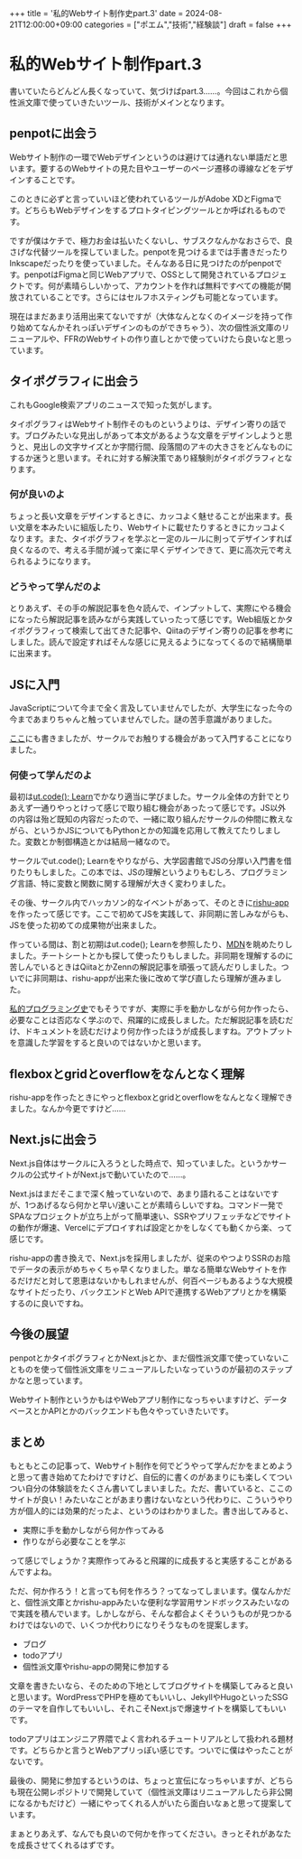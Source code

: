 
+++
title = '私的Webサイト制作史part.3'
date = 2024-08-21T12:00:00+09:00
categories = ["ポエム","技術","経験談"]
draft = false
+++

# 私的Webサイト制作part.3

書いていたらどんどん長くなっていて、気づけばpart.3……。今回はこれから個性派文庫で使っていきたいツール、技術がメインとなります。

## penpotに出会う

Webサイト制作の一環でWebデザインというのは避けては通れない単語だと思います。要するのWebサイトの見た目やユーザーのページ遷移の導線などをデザインすることです。

このときに必ずと言っていいほど使われているツールがAdobe XDとFigmaです。どちらもWebデザインをするプロトタイピングツールとか呼ばれるものです。

ですが僕はケチで、極力お金は払いたくないし、サブスクなんかなおさらで、良さげな代替ツールを探していました。penpotを見つけるまでは手書きだったりInkscapeだったりを使っていました。そんなある日に見つけたのがpenpotです。penpotはFigmaと同じWebアプリで、OSSとして開発されているプロジェクトです。何が素晴らしいかって、アカウントを作れば無料ですべての機能が開放されていることです。さらにはセルフホスティングも可能となっています。

現在はまだあまり活用出来てないですが（大体なんとなくのイメージを持って作り始めてなんかそれっぽいデザインのものができちゃう）、次の個性派文庫のリニューアルや、FFRのWebサイトの作り直しとかで使っていけたら良いなと思っています。

## タイポグラフィに出会う

これもGoogle検索アプリのニュースで知った気がします。

タイポグラフィはWebサイト制作そのものというよりは、デザイン寄りの話です。ブログみたいな見出しがあって本文があるような文章をデザインしようと思うと、見出しの文字サイズとか字間行間、段落間のアキの大きさをどんなものにするか迷うと思います。それに対する解決策であり経験則がタイポグラフィとなります。

### 何が良いのよ

ちょっと長い文章をデザインするときに、カッコよく魅せることが出来ます。長い文章を本みたいに組版したり、Webサイトに載せたりするときにカッコよくなります。また、タイポグラフィを学ぶと一定のルールに則ってデザインすれば良くなるので、考える手間が減って楽に早くデザインできて、更に高次元で考えられるようになります。

### どうやって学んだのよ

とりあえず、その手の解説記事を色々読んで、インプットして、実際にやる機会になったら解説記事を読みながら実践していったって感じです。Web組版とかタイポグラフィって検索して出てきた記事や、Qiitaのデザイン寄りの記事を参考にしました。読んで設定すればそんな感じに見えるようになってくるので結構簡単に出来ます。

## JSに入門

JavaScriptについて今まで全く言及していませんでしたが、大学生になった今の今まであまりちゃんと触っていませんでした。謎の苦手意識がありました。

[ここ](/p/私的プログラミング史/#ついにjavascriptに入門)にも書きましたが、サークルでお触りする機会があって入門することになりました。

### 何使って学んだのよ

最初は[ut.code(); Learn](https://learn.utcode.net)でかなり適当に学びました。サークル全体の方針でとりあえず一通りやっとけって感じで取り組む機会があったって感じです。JS以外の内容は殆ど既知の内容だったので、一緒に取り組んだサークルの仲間に教えながら、というかJSについてもPythonとかの知識を応用して教えてたりしました。変数とか制御構造とかは結局一緒なので。

サークルでut.code(); Learnをやりながら、大学図書館でJSの分厚い入門書を借りたりもしました。この本では、JSの理解というよりもむしろ、プログラミング言語、特に変数と関数に関する理解が大きく変わりました。

その後、サークル内でハッカソン的なイベントがあって、そのときに[rishu-app](https://toyama170402.github.io/rishu-app/)を作ったって感じです。ここで初めてJSを実践して、非同期に苦しみながらも、JSを使った初めての成果物が出来ました。

作っている間は、割と初期はut.code(); Learnを参照したり、[MDN](https://developer.mozilla.org)を眺めたりしました。チートシートとかも探して使ったりもしました。非同期を理解するのに苦しんでいるときはQiitaとかZennの解説記事を頑張って読んだりしました。ついでに非同期は、rishu-appが出来た後に改めて学び直したら理解が進みました。

[私的プログラミング史](/p/私的プログラミング史/)でもそうですが、実際に手を動かしながら何か作ったら、必要なことは否応なく学ぶので、飛躍的に成長しました。ただ解説記事を読むだけ、ドキュメントを読むだけより何か作ったほうが成長しますね。アウトプットを意識した学習をすると良いのではないかと思います。

## flexboxとgridとoverflowをなんとなく理解

rishu-appを作ったときにやっとflexboxとgridとoverflowをなんとなく理解できました。なんか今更ですけど……

## Next.jsに出会う

Next.js自体はサークルに入ろうとした時点で、知っていました。というかサークルの公式サイトがNext.jsで動いていたので……。

Next.jsはまだそこまで深く触っていないので、あまり語れることはないですが、1つあげるなら何かと早い/速いことが素晴らしいですね。コマンド一発でSPAなプロジェクトが立ち上がって簡単速い、SSRやプリフェッチなどでサイトの動作が爆速、Vercelにデプロイすれば設定とかをしなくても動くから楽、って感じです。

rishu-appの書き換えで、Next.jsを採用しましたが、従来のやつよりSSRのお陰でデータの表示がめちゃくちゃ早くなりました。単なる簡単なWebサイトを作るだけだと対して恩恵はないかもしれませんが、何百ページもあるような大規模なサイトだったり、バックエンドとWeb APIで連携するWebアプリとかを構築するのに良いですね。

## 今後の展望

penpotとかタイポグラフィとかNext.jsとか、まだ個性派文庫で使っていないことものを使って個性派文庫をリニューアルしたいなっていうのが最初のステップかなと思っています。

Webサイト制作というかもはやWebアプリ制作になっちゃいますけど、データベースとかAPIとかのバックエンドも色々やっていきたいです。

## まとめ

もともとこの記事って、Webサイト制作を何でどうやって学んだかをまとめようと思って書き始めてたわけですけど、自伝的に書くのがあまりにも楽しくてついつい自分の体験談をたくさん書いてしまいました。ただ、書いていると、ここのサイトが良い！みたいなことがあまり書けないなという代わりに、こういうやり方が個人的には効果的だったよ、というのはわかりました。書き出してみると、

- 実際に手を動かしながら何か作ってみる
- 作りながら必要なことを学ぶ

って感じでしょうか？実際作ってみると飛躍的に成長すると実感することがあるんですよね。

ただ、何か作ろう！と言っても何を作ろう？ってなってしまいます。僕なんかだと、個性派文庫とかrishu-appみたいな便利な学習用サンドボックスみたいなので実践を積んでいます。しかしながら、そんな都合よくそういうものが見つかるわけではないので、いくつか代わりになりそうなものを提案します。

- ブログ
- todoアプリ
- 個性派文庫やrishu-appの開発に参加する

文章を書きたいなら、そのための下地としてブログサイトを構築してみると良いと思います。WordPressでPHPを極めてもいいし、JekyllやHugoといったSSGのテーマを自作してもいいし、それこそNext.jsで爆速サイトを構築してもいいです。

todoアプリはエンジニア界隈でよく言われるチュートリアルとして扱われる題材です。どちらかと言うとWebアプリっぽい感じです。ついでに僕はやったことがないです。

最後の、開発に参加するというのは、ちょっと宣伝になっちゃいますが、どちらも現在公開レポジトリで開発していて（個性派文庫はリニューアルしたら非公開になるかもだけど）一緒にやってくれる人がいたら面白いなぁと思って提案しています。

まぁとりあえず、なんでも良いので何かを作ってください。きっとそれがあなたを成長させてくれるはずです。
